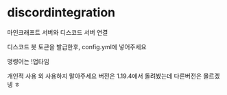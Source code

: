 # discordintegration
마인크래프트 서버와 디스코드 서버 연결


디스코드 봇 토큰을 발급한후, config.yml에 넣어주세요

명령어는
!업타임

개인적 사용 외 사용하지 말아주세요
버전은 1.19.4에서 돌려봤는데 다른버전은 몰르겠넹 ㅎ
